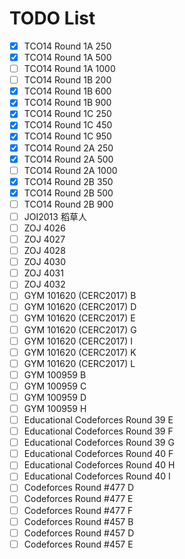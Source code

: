 # TODO List

* [x] TCO14 Round 1A 250
* [x] TCO14 Round 1A 500
* [ ] TCO14 Round 1A 1000
* [ ] TCO14 Round 1B 200
* [x] TCO14 Round 1B 600
* [x] TCO14 Round 1B 900
* [x] TCO14 Round 1C 250
* [x] TCO14 Round 1C 450
* [x] TCO14 Round 1C 950
* [x] TCO14 Round 2A 250
* [x] TCO14 Round 2A 500
* [ ] TCO14 Round 2A 1000
* [x] TCO14 Round 2B 350
* [x] TCO14 Round 2B 500
* [ ] TCO14 Round 2B 900
* [ ] JOI2013 稻草人
* [ ] ZOJ 4026
* [ ] ZOJ 4027
* [ ] ZOJ 4028
* [ ] ZOJ 4030
* [ ] ZOJ 4031
* [ ] ZOJ 4032
* [ ] GYM 101620 (CERC2017) B
* [ ] GYM 101620 (CERC2017) D
* [ ] GYM 101620 (CERC2017) E
* [ ] GYM 101620 (CERC2017) G
* [ ] GYM 101620 (CERC2017) I
* [ ] GYM 101620 (CERC2017) K
* [ ] GYM 101620 (CERC2017) L
* [ ] GYM 100959 B
* [ ] GYM 100959 C
* [ ] GYM 100959 D
* [ ] GYM 100959 H
* [ ] Educational Codeforces Round 39 E
* [ ] Educational Codeforces Round 39 F
* [ ] Educational Codeforces Round 39 G
* [ ] Educational Codeforces Round 40 F
* [ ] Educational Codeforces Round 40 H
* [ ] Educational Codeforces Round 40 I
* [ ] Codeforces Round #477 D
* [ ] Codeforces Round #477 E
* [ ] Codeforces Round #477 F
* [ ] Codeforces Round #457 B
* [ ] Codeforces Round #457 D
* [ ] Codeforces Round #457 E
